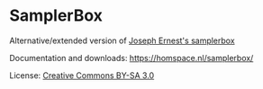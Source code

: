 # SamplerBox
Alternative/extended version of [Joseph Ernest's samplerbox](https://github.com/josephernest/SamplerBox)

Documentation and downloads: https://homspace.nl/samplerbox/

License: [Creative Commons BY-SA 3.0](http://creativecommons.org/licenses/by-sa/3.0/)
